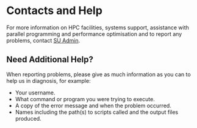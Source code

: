 # Contacts and Help

For more information on HPC facilities, systems support, assistance with parallel programming and performance optimisation and to report any problems, contact [SU Admin](mailto:mdbf.hpc-support@sabanciuniv.edu).

## Need Additional Help?

When reporting problems, please give as much information as you can to help us in diagnosis, for example:

*   Your username.
*   What command or program you were trying to execute.
*   A copy of the error message and when the problem occurred.
*   Names including the path(s) to scripts called and the output files produced.
